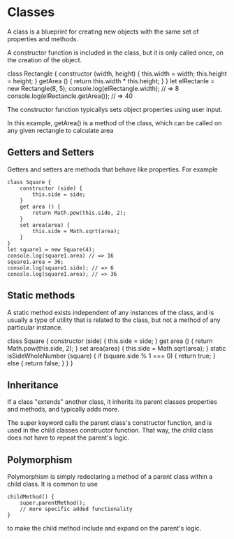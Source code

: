 # Classes
A class is a blueprint for creating new objects with the same set of properties and methods.

A constructor function is included in the class, but it is only called once, on the creation of the object. 

class Rectangle {
    constructor (width, height) {
        this.width = width;
        this.height = height;
    }
    getArea () {
        return this.width * this.height;
    }
}
let elRectanle = new Rectangle(8, 5);
console.log(elRectangle.width); // => 8
console.log(elRectancle.getArea()); // => 40

The constructor function typicallys sets object properties using user input.

In this example, getArea() is a method of the class, which can be called on any given rectangle to calculate area

## Getters and Setters
Getters and setters are methods that behave like properties. For example 
```
class Square {
    constructor (side) {
        this.side = side;
    }
    get area () {
        return Math.pow(this.side, 2);
    }
    set area(area) {
        this.side = Math.sqrt(area);
    }
}
let square1 = new Square(4);
console.log(square1.area) // => 16
square1.area = 36;
console.log(square1.side); // => 6
conosle.log(square1.area); // => 36
```

## Static methods
A static method exists independent of any instances of the class, and is usually a type of utility that is related to the class, but not a method of any particular instance.

class Square {
    constructor (side) {
        this.side = side;
    }
    get area () {
        return Math.pow(this.side, 2);
    }
    set area(area) {
        this.side = Math.sqrt(area);
    }
    static isSideWholeNumber (square) {
        if (square.side % 1 === 0) {
            return true;
        }
        else {
            return false;
        }
    }
}

## Inheritance
If a class "extends" another class, it inherits its parent classes properties and methods, and typically adds more. 

The super keyword calls the parent class's constructor function, and is used in the child classes constructor function. That way, the child class does not have to repeat the parent's logic.

## Polymorphism
Polymorphism is simply redeclaring a method of a parent class within a child class. It is common to  use 
```
childMethod() {
    super.parentMethod();
    // more specific added functionality
}
```
to make the child method include and expand on the parent's logic.

